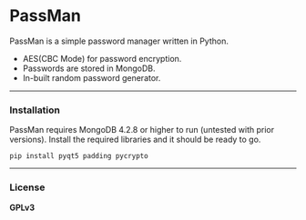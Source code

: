 # PassMan

PassMan is a simple password manager written in Python.

  - AES(CBC Mode) for password encryption.
  - Passwords are stored in MongoDB.
  - In-built random password generator.

---
### Installation

PassMan requires MongoDB 4.2.8 or higher to run (untested with prior versions).
Install the required libraries and it should be ready to go.

```
pip install pyqt5 padding pycrypto
```

---
### License
**GPLv3**
